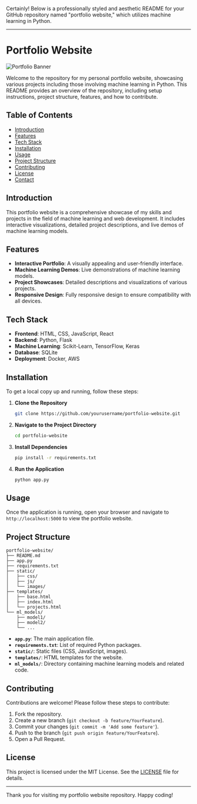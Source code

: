 Certainly! Below is a professionally styled and aesthetic README for your GitHub repository named "portfolio website," which utilizes machine learning in Python.

---

# Portfolio Website

![Portfolio Banner](https://via.placeholder.com/1000x300.png?text=Your+Banner+Here)

Welcome to the repository for my personal portfolio website, showcasing various projects including those involving machine learning in Python. This README provides an overview of the repository, including setup instructions, project structure, features, and how to contribute.

## Table of Contents

- [Introduction](#introduction)
- [Features](#features)
- [Tech Stack](#tech-stack)
- [Installation](#installation)
- [Usage](#usage)
- [Project Structure](#project-structure)
- [Contributing](#contributing)
- [License](#license)
- [Contact](#contact)

## Introduction

This portfolio website is a comprehensive showcase of my skills and projects in the field of machine learning and web development. It includes interactive visualizations, detailed project descriptions, and live demos of machine learning models.

## Features

- **Interactive Portfolio**: A visually appealing and user-friendly interface.
- **Machine Learning Demos**: Live demonstrations of machine learning models.
- **Project Showcases**: Detailed descriptions and visualizations of various projects.
- **Responsive Design**: Fully responsive design to ensure compatibility with all devices.

## Tech Stack

- **Frontend**: HTML, CSS, JavaScript, React
- **Backend**: Python, Flask
- **Machine Learning**: Scikit-Learn, TensorFlow, Keras
- **Database**: SQLite
- **Deployment**: Docker, AWS

## Installation

To get a local copy up and running, follow these steps:

1. **Clone the Repository**
    ```bash
    git clone https://github.com/yourusername/portfolio-website.git
    ```

2. **Navigate to the Project Directory**
    ```bash
    cd portfolio-website
    ```

3. **Install Dependencies**
    ```bash
    pip install -r requirements.txt
    ```

4. **Run the Application**
    ```bash
    python app.py
    ```

## Usage

Once the application is running, open your browser and navigate to `http://localhost:5000` to view the portfolio website.

## Project Structure

```plaintext
portfolio-website/
├── README.md
├── app.py
├── requirements.txt
├── static/
│   ├── css/
│   ├── js/
│   └── images/
├── templates/
│   ├── base.html
│   ├── index.html
│   └── projects.html
└── ml_models/
    ├── model1/
    ├── model2/
    └── ...
```

- **`app.py`**: The main application file.
- **`requirements.txt`**: List of required Python packages.
- **`static/`**: Static files (CSS, JavaScript, images).
- **`templates/`**: HTML templates for the website.
- **`ml_models/`**: Directory containing machine learning models and related code.

## Contributing

Contributions are welcome! Please follow these steps to contribute:

1. Fork the repository.
2. Create a new branch (`git checkout -b feature/YourFeature`).
3. Commit your changes (`git commit -m 'Add some feature'`).
4. Push to the branch (`git push origin feature/YourFeature`).
5. Open a Pull Request.

## License

This project is licensed under the MIT License. See the [LICENSE](LICENSE) file for details.

---

Thank you for visiting my portfolio website repository. Happy coding!
